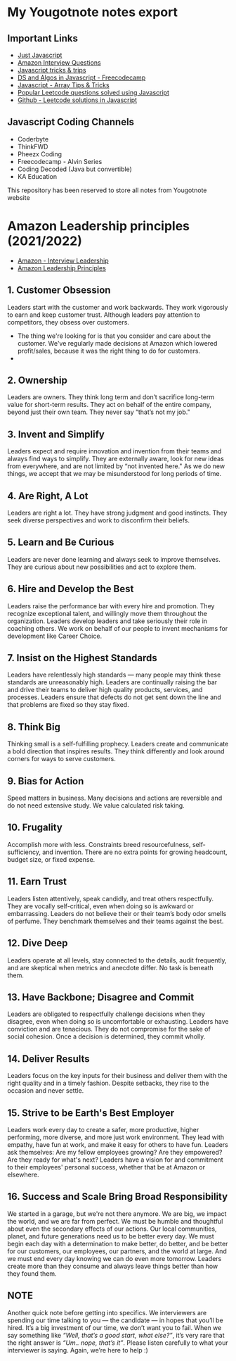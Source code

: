 # My Yougotnote notes export

## Important Links
- [Just Javascript](https://justjavascript.com/learn/01-mental-models)
- [Amazon Interview Questions](https://algomonster.medium.com/amazon-oa-2022-hackerrank-5d90e1fb46d4)
- [Javascript tricks & trips](https://medium.com/geekculture/10-clever-javascript-tricks-that-every-developer-should-know-e0be92bcfe9)
- [DS and Algos in Javascript - Freecodecamp](https://www.youtube.com/watch?v=t2CEgPsws3U)
- [Javascript - Array Tips & Tricks](https://www.youtube.com/watch?v=R8rmfD9Y5-c)
- [Popular Leetcode questions solved using Javascript](https://www.youtube.com/watch?v=IufUNRCQ37E&list=PLY5pAT_51eGyo4ixvdZgzY57N0_R1QMtb)
- [Github - Leetcode solutions in Javascript](https://github.com/lessfish/leetcode/tree/master/Algorithms)


## Javascript Coding Channels

- Coderbyte
- ThinkFWD
- Pheezx Coding
- Freecodecamp - Alvin Series
- Coding Decoded (Java but convertible)
- KA Education

This repository has been reserved to store all notes from Yougotnote website

# Amazon Leadership principles (2021/2022)

- [Amazon - Interview Leadership](https://www.linkedin.com/pulse/how-interview-amazon-leadership-david-anderson/?trk=v-feed&lipi=urn:li:page:d_flagship3_feed;XHZCAzRtSQKgOZcrT5WRLQ%3D%3D)
- [Amazon Leadership Principles](https://www.amazon.jobs/en/principles)

## 1. Customer Obsession
Leaders start with the customer and work backwards. They work vigorously to earn and keep customer trust. Although leaders pay attention to competitors, they obsess over customers.

- The thing we're looking for is that you consider and care about the customer. We've regularly made decisions at Amazon which lowered profit/sales, because it was the right thing to do for customers.
- 

## 2. Ownership
Leaders are owners. They think long term and don’t sacrifice long-term value for short-term results. They act on behalf of the entire company, beyond just their own team. They never say “that’s not my job."

## 3. Invent and Simplify
Leaders expect and require innovation and invention from their teams and always find ways to simplify. They are externally aware, look for new ideas from everywhere, and are not limited by “not invented here." As we do new things, we accept that we may be misunderstood for long periods of time.

## 4. Are Right, A Lot
Leaders are right a lot. They have strong judgment and good instincts. They seek diverse perspectives and work to disconfirm their beliefs.

## 5. Learn and Be Curious
Leaders are never done learning and always seek to improve themselves. They are curious about new possibilities and act to explore them.

## 6. Hire and Develop the Best
Leaders raise the performance bar with every hire and promotion. They recognize exceptional talent, and willingly move them throughout the organization. Leaders develop leaders and take seriously their role in coaching others. We work on behalf of our people to invent mechanisms for development like Career Choice.

## 7. Insist on the Highest Standards
Leaders have relentlessly high standards — many people may think these standards are unreasonably high. Leaders are continually raising the bar and drive their teams to deliver high quality products, services, and processes. Leaders ensure that defects do not get sent down the line and that problems are fixed so they stay fixed.

## 8. Think Big
Thinking small is a self-fulfilling prophecy. Leaders create and communicate a bold direction that inspires results. They think differently and look around corners for ways to serve customers.

## 9. Bias for Action
Speed matters in business. Many decisions and actions are reversible and do not need extensive study. We value calculated risk taking. 

## 10. Frugality
Accomplish more with less. Constraints breed resourcefulness, self-sufficiency, and invention. There are no extra points for growing headcount, budget size, or fixed expense.

## 11. Earn Trust
Leaders listen attentively, speak candidly, and treat others respectfully. They are vocally self-critical, even when doing so is awkward or embarrassing. Leaders do not believe their or their team’s body odor smells of perfume. They benchmark themselves and their teams against the best.

## 12. Dive Deep
Leaders operate at all levels, stay connected to the details, audit frequently, and are skeptical when metrics and anecdote differ. No task is beneath them.

## 13. Have Backbone; Disagree and Commit
Leaders are obligated to respectfully challenge decisions when they disagree, even when doing so is uncomfortable or exhausting. Leaders have conviction and are tenacious. They do not compromise for the sake of social cohesion. Once a decision is determined, they commit wholly.

## 14. Deliver Results
Leaders focus on the key inputs for their business and deliver them with the right quality and in a timely fashion. Despite setbacks, they rise to the occasion and never settle.

## 15. Strive to be Earth's Best Employer
Leaders work every day to create a safer, more productive, higher performing, more diverse, and more just work environment. They lead with empathy, have fun at work, and make it easy for others to have fun. Leaders ask themselves: Are my fellow employees growing? Are they empowered? Are they ready for what's next? Leaders have a vision for and commitment to their employees' personal success, whether that be at Amazon or elsewhere.

## 16. Success and Scale Bring Broad Responsibility
We started in a garage, but we're not there anymore. We are big, we impact the world, and we are far from perfect. We must be humble and thoughtful about even the secondary effects of our actions. Our local communities, planet, and future generations need us to be better every day. We must begin each day with a determination to make better, do better, and be better for our customers, our employees, our partners, and the world at large. And we must end every day knowing we can do even more tomorrow. Leaders create more than they consume and always leave things better than how they found them.

## NOTE

Another quick note before getting into specifics. We interviewers are spending our time talking to you — the candidate — in hopes that you’ll be hired. It’s a big investment of our time, we don’t want you to fail. When we say something like _“Well, that’s a good start, what else?”_, it’s very rare that the right answer is _“Um.. nope, that’s it”_. Please listen carefully to what your interviewer is saying. Again, we’re here to help :)